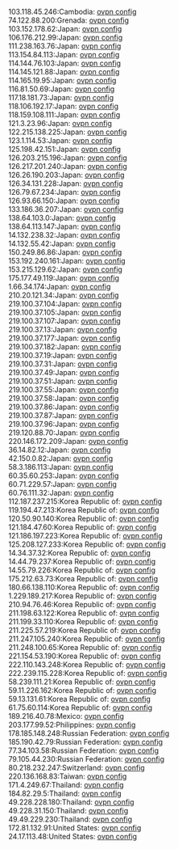 103.118.45.246:Cambodia: [ovpn config](vpn/103_118_45_246.ovpn)  
74.122.88.200:Grenada: [ovpn config](vpn/74_122_88_200.ovpn)  
103.152.178.62:Japan: [ovpn config](vpn/103_152_178_62.ovpn)  
106.176.212.99:Japan: [ovpn config](vpn/106_176_212_99.ovpn)  
111.238.163.76:Japan: [ovpn config](vpn/111_238_163_76.ovpn)  
113.154.84.113:Japan: [ovpn config](vpn/113_154_84_113.ovpn)  
114.144.76.103:Japan: [ovpn config](vpn/114_144_76_103.ovpn)  
114.145.121.88:Japan: [ovpn config](vpn/114_145_121_88.ovpn)  
114.165.19.95:Japan: [ovpn config](vpn/114_165_19_95.ovpn)  
116.81.50.69:Japan: [ovpn config](vpn/116_81_50_69.ovpn)  
117.18.181.73:Japan: [ovpn config](vpn/117_18_181_73.ovpn)  
118.106.192.17:Japan: [ovpn config](vpn/118_106_192_17.ovpn)  
118.159.108.111:Japan: [ovpn config](vpn/118_159_108_111.ovpn)  
121.3.23.96:Japan: [ovpn config](vpn/121_3_23_96.ovpn)  
122.215.138.225:Japan: [ovpn config](vpn/122_215_138_225.ovpn)  
123.1.114.53:Japan: [ovpn config](vpn/123_1_114_53.ovpn)  
125.198.42.151:Japan: [ovpn config](vpn/125_198_42_151.ovpn)  
126.203.215.196:Japan: [ovpn config](vpn/126_203_215_196.ovpn)  
126.217.201.240:Japan: [ovpn config](vpn/126_217_201_240.ovpn)  
126.26.190.203:Japan: [ovpn config](vpn/126_26_190_203.ovpn)  
126.34.131.228:Japan: [ovpn config](vpn/126_34_131_228.ovpn)  
126.79.67.234:Japan: [ovpn config](vpn/126_79_67_234.ovpn)  
126.93.66.150:Japan: [ovpn config](vpn/126_93_66_150.ovpn)  
133.186.36.207:Japan: [ovpn config](vpn/133_186_36_207.ovpn)  
138.64.103.0:Japan: [ovpn config](vpn/138_64_103_0.ovpn)  
138.64.113.147:Japan: [ovpn config](vpn/138_64_113_147.ovpn)  
14.132.238.32:Japan: [ovpn config](vpn/14_132_238_32.ovpn)  
14.132.55.42:Japan: [ovpn config](vpn/14_132_55_42.ovpn)  
150.249.86.86:Japan: [ovpn config](vpn/150_249_86_86.ovpn)  
153.192.240.161:Japan: [ovpn config](vpn/153_192_240_161.ovpn)  
153.215.129.62:Japan: [ovpn config](vpn/153_215_129_62.ovpn)  
175.177.49.119:Japan: [ovpn config](vpn/175_177_49_119.ovpn)  
1.66.34.174:Japan: [ovpn config](vpn/1_66_34_174.ovpn)  
210.20.121.34:Japan: [ovpn config](vpn/210_20_121_34.ovpn)  
219.100.37.104:Japan: [ovpn config](vpn/219_100_37_104.ovpn)  
219.100.37.105:Japan: [ovpn config](vpn/219_100_37_105.ovpn)  
219.100.37.107:Japan: [ovpn config](vpn/219_100_37_107.ovpn)  
219.100.37.13:Japan: [ovpn config](vpn/219_100_37_13.ovpn)  
219.100.37.177:Japan: [ovpn config](vpn/219_100_37_177.ovpn)  
219.100.37.182:Japan: [ovpn config](vpn/219_100_37_182.ovpn)  
219.100.37.19:Japan: [ovpn config](vpn/219_100_37_19.ovpn)  
219.100.37.31:Japan: [ovpn config](vpn/219_100_37_31.ovpn)  
219.100.37.49:Japan: [ovpn config](vpn/219_100_37_49.ovpn)  
219.100.37.51:Japan: [ovpn config](vpn/219_100_37_51.ovpn)  
219.100.37.55:Japan: [ovpn config](vpn/219_100_37_55.ovpn)  
219.100.37.58:Japan: [ovpn config](vpn/219_100_37_58.ovpn)  
219.100.37.86:Japan: [ovpn config](vpn/219_100_37_86.ovpn)  
219.100.37.87:Japan: [ovpn config](vpn/219_100_37_87.ovpn)  
219.100.37.96:Japan: [ovpn config](vpn/219_100_37_96.ovpn)  
219.120.88.70:Japan: [ovpn config](vpn/219_120_88_70.ovpn)  
220.146.172.209:Japan: [ovpn config](vpn/220_146_172_209.ovpn)  
36.14.82.12:Japan: [ovpn config](vpn/36_14_82_12.ovpn)  
42.150.0.82:Japan: [ovpn config](vpn/42_150_0_82.ovpn)  
58.3.186.113:Japan: [ovpn config](vpn/58_3_186_113.ovpn)  
60.35.60.253:Japan: [ovpn config](vpn/60_35_60_253.ovpn)  
60.71.229.57:Japan: [ovpn config](vpn/60_71_229_57.ovpn)  
60.76.111.32:Japan: [ovpn config](vpn/60_76_111_32.ovpn)  
112.187.237.215:Korea Republic of: [ovpn config](vpn/112_187_237_215.ovpn)  
119.194.47.213:Korea Republic of: [ovpn config](vpn/119_194_47_213.ovpn)  
120.50.90.140:Korea Republic of: [ovpn config](vpn/120_50_90_140.ovpn)  
121.184.47.60:Korea Republic of: [ovpn config](vpn/121_184_47_60.ovpn)  
121.186.197.223:Korea Republic of: [ovpn config](vpn/121_186_197_223.ovpn)  
125.208.127.233:Korea Republic of: [ovpn config](vpn/125_208_127_233.ovpn)  
14.34.37.32:Korea Republic of: [ovpn config](vpn/14_34_37_32.ovpn)  
14.44.79.237:Korea Republic of: [ovpn config](vpn/14_44_79_237.ovpn)  
14.55.79.226:Korea Republic of: [ovpn config](vpn/14_55_79_226.ovpn)  
175.212.63.73:Korea Republic of: [ovpn config](vpn/175_212_63_73.ovpn)  
180.66.138.110:Korea Republic of: [ovpn config](vpn/180_66_138_110.ovpn)  
1.229.189.217:Korea Republic of: [ovpn config](vpn/1_229_189_217.ovpn)  
210.94.76.46:Korea Republic of: [ovpn config](vpn/210_94_76_46.ovpn)  
211.198.63.122:Korea Republic of: [ovpn config](vpn/211_198_63_122.ovpn)  
211.199.33.110:Korea Republic of: [ovpn config](vpn/211_199_33_110.ovpn)  
211.225.57.219:Korea Republic of: [ovpn config](vpn/211_225_57_219.ovpn)  
211.247.105.240:Korea Republic of: [ovpn config](vpn/211_247_105_240.ovpn)  
211.248.100.65:Korea Republic of: [ovpn config](vpn/211_248_100_65.ovpn)  
221.154.53.190:Korea Republic of: [ovpn config](vpn/221_154_53_190.ovpn)  
222.110.143.248:Korea Republic of: [ovpn config](vpn/222_110_143_248.ovpn)  
222.239.115.228:Korea Republic of: [ovpn config](vpn/222_239_115_228.ovpn)  
58.239.111.21:Korea Republic of: [ovpn config](vpn/58_239_111_21.ovpn)  
59.11.226.162:Korea Republic of: [ovpn config](vpn/59_11_226_162.ovpn)  
59.13.131.61:Korea Republic of: [ovpn config](vpn/59_13_131_61.ovpn)  
61.75.60.114:Korea Republic of: [ovpn config](vpn/61_75_60_114.ovpn)  
189.216.40.78:Mexico: [ovpn config](vpn/189_216_40_78.ovpn)  
203.177.99.52:Philippines: [ovpn config](vpn/203_177_99_52.ovpn)  
178.185.148.248:Russian Federation: [ovpn config](vpn/178_185_148_248.ovpn)  
185.190.42.79:Russian Federation: [ovpn config](vpn/185_190_42_79.ovpn)  
77.34.103.58:Russian Federation: [ovpn config](vpn/77_34_103_58.ovpn)  
79.105.44.230:Russian Federation: [ovpn config](vpn/79_105_44_230.ovpn)  
80.218.232.247:Switzerland: [ovpn config](vpn/80_218_232_247.ovpn)  
220.136.168.83:Taiwan: [ovpn config](vpn/220_136_168_83.ovpn)  
171.4.249.67:Thailand: [ovpn config](vpn/171_4_249_67.ovpn)  
184.82.29.5:Thailand: [ovpn config](vpn/184_82_29_5.ovpn)  
49.228.228.180:Thailand: [ovpn config](vpn/49_228_228_180.ovpn)  
49.228.31.150:Thailand: [ovpn config](vpn/49_228_31_150.ovpn)  
49.49.229.230:Thailand: [ovpn config](vpn/49_49_229_230.ovpn)  
172.81.132.91:United States: [ovpn config](vpn/172_81_132_91.ovpn)  
24.17.113.48:United States: [ovpn config](vpn/24_17_113_48.ovpn)  
